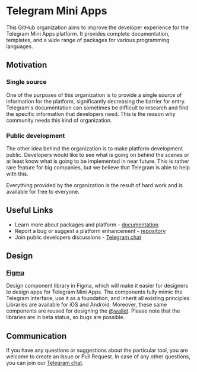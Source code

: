 # Telegram Mini Apps

This GitHub organization aims to improve the developer experience for the Telegram Mini Apps platform. 
It provides complete documentation, templates, and a wide range of packages for various programming languages.

## Motivation

### Single source

One of the purposes of this organization is to provide a single source of information for the platform, 
significantly decreasing the barrier for entry. Telegram's documentation can sometimes be difficult to 
research and find the specific information that developers need. This is the reason why community needs
this kind of organization.

### Public development

The other idea behind the organization is to make platform development public. Developers would like to
see what is going on behind the scenes or at least know what is going to be implemented in near future.
This is rather rare feature for big companies, but we believe that Telegram is able to help with this.

Everything provided by the organization is the result of hard work and is available for free to everyone.

## Useful Links

- Learn more about packages and platform - [documentation](https://docs.telegram-mini-apps.com)
- Report a bug or suggest a platform enhancement - [repository](https://github.com/Telegram-Mini-Apps/issues)
- Join public developers discussions - [Telegram chat](https://t.me/devs)

## Design

### [Figma](https://www.figma.com/@firststagelabs)

Design component library in Figma, which will make it easier for designers to design apps for Telegram 
Mini Apps. The components fully mimic the Telegram interface, use it as a foundation, and inherit all 
existing principles. Libraries are available for iOS and Android. Moreover, these same components are 
reused for designing the [@wallet](https://walletbot.org/). Please note that the libraries are in beta
status, so bugs are possible.

## Communication

If you have any questions or suggestions about the particular tool, you are welcome to create an Issue or Pull
Request. In case of any other questions, you can join our [Telegram chat](https://t.me/devs).
